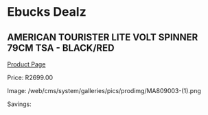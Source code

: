 
# Ebucks Dealz
## AMERICAN TOURISTER LITE VOLT SPINNER 79CM TSA - BLACK/RED
[Product Page](https://www.ebucks.com/web/shop/productSelected.do?prodId=1236246893&catId=365267763)

Price: R2699.00

Image: /web/cms/system/galleries/pics/prodimg/MA809003-(1).png

Savings: 


	